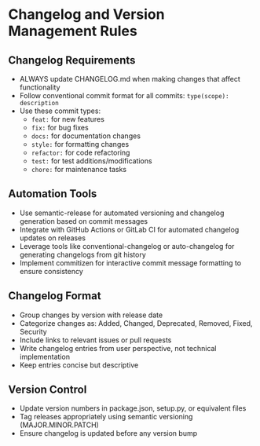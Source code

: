 # Changelog and Version Management Rules

## Changelog Requirements

- ALWAYS update CHANGELOG.md when making changes that affect functionality
- Follow conventional commit format for all commits: `type(scope): description`
- Use these commit types:
  - `feat:` for new features
  - `fix:` for bug fixes
  - `docs:` for documentation changes
  - `style:` for formatting changes
  - `refactor:` for code refactoring
  - `test:` for test additions/modifications
  - `chore:` for maintenance tasks

## Automation Tools

- Use semantic-release for automated versioning and changelog generation based on commit messages
- Integrate with GitHub Actions or GitLab CI for automated changelog updates on releases
- Leverage tools like conventional-changelog or auto-changelog for generating changelogs from git history
- Implement commitizen for interactive commit message formatting to ensure consistency

## Changelog Format

- Group changes by version with release date
- Categorize changes as: Added, Changed, Deprecated, Removed, Fixed, Security
- Include links to relevant issues or pull requests
- Write changelog entries from user perspective, not technical implementation
- Keep entries concise but descriptive

## Version Control

- Update version numbers in package.json, setup.py, or equivalent files
- Tag releases appropriately using semantic versioning (MAJOR.MINOR.PATCH)
- Ensure changelog is updated before any version bump
